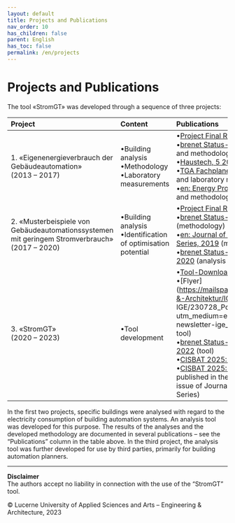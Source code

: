```yaml
---
layout: default
title: Projects and Publications
nav_order: 10
has_children: false
parent: English
has_toc: false
permalink: /en/projects
---
```


# Projects and Publications
The tool «StromGT» was developed through a sequence of three projects:

| Project  | Content | Publications  |
| :---          | :---          | :---          |
| 1.     «Eigenenergieverbrauch der<br>Gebäudeautomation»<br>(2013 – 2017) |•Building analysis<br> •Methodology<br> •Laboratory measurements| •[Project Final Report](https://www.bfe.admin.ch/bfe/de/home/news-und-medien/publikationen.exturl.html/aHR0cHM6Ly9wdWJkYi5iZmUuYWRtaW4uY2gvZGUvcHVibGljYX/Rpb24vZG93bmxvYWQvODMwNw==.html)<br>•[brenet Status-Seminar, 2016](https://zenodo.org/record/2590938) (analysis and methodology)<br>•[Haustech, 5 2016](https://www.hslu.ch/-/media/campus/common/files/dokumente/ta/ta%20forschung/zig/zig%20berichte/ht5%20040%20extra%20gebaeudeautomation.pdf?la=de-ch.) (Analysen)<br>•[TGA Fachplaner, 11 2016](http://service.gentnerverlag.de/download/pdf/tga/Hslu.pdf) (analysis and laboratory measurements)<br>•[en: Energy Procedia, 2017](https://www.sciencedirect.com/science/article/pii/S1876610217329284?via%253Dihub) (analysis and methodology) |
| 2.     «Musterbeispiele von Gebäudeautomationssystemen<br> mit geringem Stromverbrauch»<br>(2017 – 2020) |•Building analysis<br>•Identification of optimisation potential| •[Project Final Report](https://www.bfe.admin.ch/bfe/de/home/news-und-medien/publikationen.exturl.html/aHR0cHM6Ly9wdWJkYi5iZmUuYWRtaW4uY2gvZGUvcHVibGljYX/Rpb24vZG93bmxvYWQvMTAzMDQ=.html)<br>•[brenet Status-Seminar, 2018](https://zenodo.org/record/2589957) (methodology)<br>•[en: Journal of Physics: Conference Series, 2019](https://iopscience.iop.org/article/10.1088/1742-6596/1343/1/012125) (methodology)<br>•[brenet Status-Seminar, S. 80-89, 2020](https://zenodo.org/record/3900180) (analysis of Roche Building 1)|
| 3. «StromGT»<br>(2020 – 2023) |•Tool development| •[Tool-Download](https://hslu-ige-laes.github.io/StromGTPublic/en/download) <br>•[Flyer](https://mailspace.hslu.ch/T&A_Technik-&-Architektur/IGE/Newsletter IGE/230728_Poster_StromGT.pdf?utm_medium=email&utm_source=ta-newsletter-ige_nl) (projects, case study, tool)<br>•[brenet Status-Seminar, S. 44-51, 2022](https://zenodo.org/record/6798164) (tool)<br>•<a href="../assets/files/20250820_CISBAT2025_Poster_StromGT.pdf" target="_blank">CISBAT 2025: Poster StromGT</a>  (tool) <br>•<a href="../assets/files/20250824_CISBAT2025_Paper_StromGT.pdf" target="_blank">CISBAT 2025: Paper StromGT</a> (will be published in the CISBAT 2025 special issue of Journal of Physics Conference Series)<br>|


In the first two projects, specific buildings were analysed with regard to the electricity consumption of building automation systems. An analysis tool was developed for this purpose. The results of the analyses and the developed methodology are documented in several publications – see the “Publications” column in the table above. In the third project, the analysis tool was further developed for use by third parties, primarily for building automation planners.



<hr>

**Disclaimer**<br>
The authors accept no liability in connection with the use of the “StromGT” tool.

© Lucerne University of Applied Sciences and Arts – Engineering & Architecture, 2023
